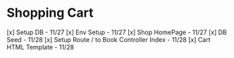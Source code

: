 # Shopping Cart


[x] Setup DB - 11/27
[x] Env Setup - 11/27
[x] Shop HomePage - 11/27
[x] DB Seed - 11/28
[x] Setup Route / to Book Controller Index - 11/28
[x] Cart HTML Template - 11/28
